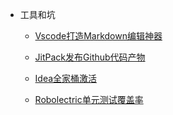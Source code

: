 * 工具和坑

    * [Vscode打造Markdown编辑神器](/tools/vscode_markdown.md)

    * [JitPack发布Github代码产物](/tools/jitpack_publish.md)

    * [Idea全家桶激活](/tools/idea_eval.md)

    * [Robolectric单元测试覆盖率](/tools/robolectric.md)
